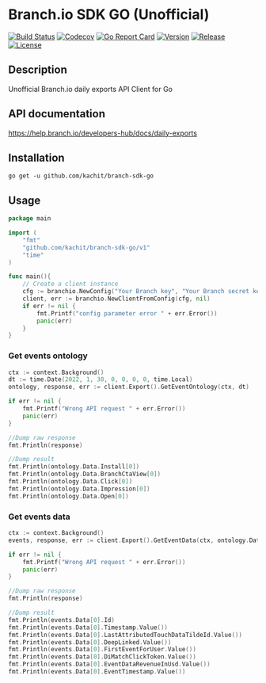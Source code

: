 # Branch.io SDK GO (Unofficial)
[![Build Status](https://app.travis-ci.com/Kachit/branch-sdk-go.svg?branch=master)](https://app.travis-ci.com/github/Kachit/branch-sdk-go)
[![Codecov](https://codecov.io/gh/Kachit/branch-sdk-go/branch/master/graph/badge.svg)](https://codecov.io/gh/Kachit/branch-sdk-go)
[![Go Report Card](https://goreportcard.com/badge/github.com/kachit/branch-sdk-go)](https://goreportcard.com/report/github.com/kachit/branch-sdk-go)
[![Version](https://img.shields.io/github/go-mod/go-version/Kachit/branch-sdk-go)](https://go.dev/doc/go1.13)
[![Release](https://img.shields.io/github/v/release/Kachit/branch-sdk-go.svg)](https://github.com/Kachit/branch-sdk-go/releases)
[![License](https://img.shields.io/github/license/mashape/apistatus.svg)](https://github.com/kachit/branch-sdk-go/blob/master/LICENSE)

## Description
Unofficial Branch.io daily exports API Client for Go

## API documentation
https://help.branch.io/developers-hub/docs/daily-exports

## Installation
```shell
go get -u github.com/kachit/branch-sdk-go
```
## Usage
```go
package main

import (
    "fmt"
    "github.com/kachit/branch-sdk-go/v1"
    "time"
)

func main(){
    // Create a client instance
    cfg := branchio.NewConfig("Your Branch key", "Your Branch secret key")
    client, err := branchio.NewClientFromConfig(cfg, nil)
    if err != nil {
        fmt.Printf("config parameter error " + err.Error())
        panic(err)
    }
}
```
### Get events ontology
```go
ctx := context.Background()
dt := time.Date(2022, 1, 30, 0, 0, 0, 0, time.Local)
ontology, response, err := client.Export().GetEventOntology(ctx, dt)

if err != nil {
    fmt.Printf("Wrong API request " + err.Error())
    panic(err)
}

//Dump raw response
fmt.Println(response)

//Dump result
fmt.Println(ontology.Data.Install[0])
fmt.Println(ontology.Data.BranchCtaView[0])
fmt.Println(ontology.Data.Click[0])
fmt.Println(ontology.Data.Impression[0])
fmt.Println(ontology.Data.Open[0])
```

### Get events data
```go
ctx := context.Background()
events, response, err := client.Export().GetEventData(ctx, ontology.Data.Install[0])

if err != nil {
    fmt.Printf("Wrong API request " + err.Error())
    panic(err)
}

//Dump raw response
fmt.Println(response)

//Dump result
fmt.Println(events.Data[0].Id)
fmt.Println(events.Data[0].Timestamp.Value())
fmt.Println(events.Data[0].LastAttributedTouchDataTildeId.Value())
fmt.Println(events.Data[0].DeepLinked.Value())
fmt.Println(events.Data[0].FirstEventForUser.Value())
fmt.Println(events.Data[0].DiMatchClickToken.Value())
fmt.Println(events.Data[0].EventDataRevenueInUsd.Value())
fmt.Println(events.Data[0].EventTimestamp.Value())
```